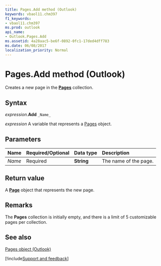 ```yaml
---
title: Pages.Add method (Outlook)
keywords: vbaol11.chm397
f1_keywords:
- vbaol11.chm397
ms.prod: outlook
api_name:
- Outlook.Pages.Add
ms.assetid: 4a28aac5-be6f-0892-0fc1-17ded4dff783
ms.date: 06/08/2017
localization_priority: Normal
---
```



# Pages.Add method (Outlook)

Creates a new page in the  **[Pages](Outlook.Pages.md)** collection.


## Syntax

_expression_.**Add** `_Name_`

_expression_ A variable that represents a [Pages](Outlook.Pages.md) object.


## Parameters



|Name|Required/Optional|Data type|Description|
|:-----|:-----|:-----|:-----|
| _Name_|Required| **String**| The name of the page.|

## Return value

A  **[Page](Outlook.page.md)** object that represents the new page.


## Remarks

The **Pages** collection is initially empty, and there is a limit of 5 customizable pages per collection.


## See also


[Pages object (Outlook)](Outlook.Pages.md)

[!include[Support and feedback](~/includes/feedback-boilerplate.md)]